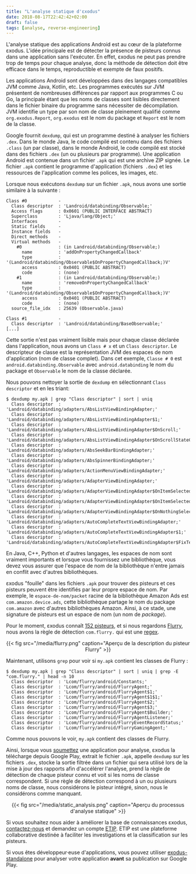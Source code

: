 ```yaml
---
title: "L'analyse statique d'εxodus"
date: 2018-08-17T22:42:42+02:00
draft: false
tags: [analyse, reverse-engineering]
---
```


L'analyse statique des applications Android est au cœur de la plateforme εxodus. L'idée principale est de détecter la présence de pisteurs connus dans une application sans l'exécuter. En effet, εxodus ne peut pas prendre trop de temps pour chaque analyse, donc la méthode de détection doit être efficace dans le temps, reproductible et exempte de faux positifs.

Les applications Android sont développées dans des langages compatibles JVM comme Java, Kotlin, etc. Les programmes exécutés sur JVM présentent de nombreuses différences par rapport aux programmes C ou Go, la principale étant que les noms de classes sont lisibles directement dans le fichier binaire du programme sans nécessiter de décompilation. JVM identifie un type par son nom de classe pleinement qualifié comme `org.exodus.Report`, `org.exodus` est le nom du package et `Report` est le nom de la classe.

Google fournit `dexdump`, qui est un programme destiné à analyser les fichiers `.dex`. Dans le monde Java, le code compilé est contenu dans des fichiers `.class` (un par classe), dans le monde Android, le code compilé est stocké dans des fichiers `.dex` (un ou plusieurs par programme). Une application Android est contenue dans un fichier `.apk` qui est une archive ZIP signée. Le fichier `.apk` contient le programme d'application (fichiers` .dex`) et les ressources de l'application comme les polices, les images, etc.

Lorsque nous exécutons `dexdump` sur un fichier `.apk`, nous avons une sortie similaire à la suivante :

```
Class #0            -
  Class descriptor  : 'Landroid/databinding/Observable;'
  Access flags      : 0x0601 (PUBLIC INTERFACE ABSTRACT)
  Superclass        : 'Ljava/lang/Object;'
  Interfaces        -
  Static fields     -
  Instance fields   -
  Direct methods    -
  Virtual methods   -
    #0              : (in Landroid/databinding/Observable;)
      name          : 'addOnPropertyChangedCallback'
      type          : '(Landroid/databinding/Observable$OnPropertyChangedCallback;)V'
      access        : 0x0401 (PUBLIC ABSTRACT)
      code          : (none)
    #1              : (in Landroid/databinding/Observable;)
      name          : 'removeOnPropertyChangedCallback'
      type          : '(Landroid/databinding/Observable$OnPropertyChangedCallback;)V'
      access        : 0x0401 (PUBLIC ABSTRACT)
      code          : (none)
  source_file_idx   : 25639 (Observable.java)

Class #1            -
  Class descriptor  : 'Landroid/databinding/BaseObservable;'
[...]
```

Cette sortie n'est pas vraiment lisible mais pour chaque classe déclarée dans l'application, nous avons un `Class # x` et un `Class descriptor`. Le descripteur de classe est la représentation JVM des espaces de nom d'application (nom de classe complet). Dans cet exemple, `Classe # 0` est `android.databinding.Observable` avec `android.databinding` le nom du package et `Observable` le nom de la classe déclarée.

Nous pouvons nettoyer la sortie de `dexdump` en sélectionnant `Class descriptor` et en les triant:

```
$ dexdump my.apk | grep "Class descriptor" | sort | uniq
  Class descriptor  : 'Landroid/databinding/adapters/AbsListViewBindingAdapter;'
  Class descriptor  : 'Landroid/databinding/adapters/AbsListViewBindingAdapter$1;'
  Class descriptor  : 'Landroid/databinding/adapters/AbsListViewBindingAdapter$OnScroll;'
  Class descriptor  : 'Landroid/databinding/adapters/AbsListViewBindingAdapter$OnScrollStateChanged;'
  Class descriptor  : 'Landroid/databinding/adapters/AbsSeekBarBindingAdapter;'
  Class descriptor  : 'Landroid/databinding/adapters/AbsSpinnerBindingAdapter;'
  Class descriptor  : 'Landroid/databinding/adapters/ActionMenuViewBindingAdapter;'
  Class descriptor  : 'Landroid/databinding/adapters/AdapterViewBindingAdapter;'
  Class descriptor  : 'Landroid/databinding/adapters/AdapterViewBindingAdapter$OnItemSelected;'
  Class descriptor  : 'Landroid/databinding/adapters/AdapterViewBindingAdapter$OnItemSelectedComponentListener;'
  Class descriptor  : 'Landroid/databinding/adapters/AdapterViewBindingAdapter$OnNothingSelected;'
  Class descriptor  : 'Landroid/databinding/adapters/AutoCompleteTextViewBindingAdapter;'
  Class descriptor  : 'Landroid/databinding/adapters/AutoCompleteTextViewBindingAdapter$1;'
  Class descriptor  : 'Landroid/databinding/adapters/AutoCompleteTextViewBindingAdapter$FixText;'
```

En Java, C++, Python et d'autres langages, les espaces de nom sont vraiment importants et lorsque vous fournissez une bibliothèque, vous devez vous assurer que l'espace de nom de la bibliothèque n'entre jamais en conflit avec d'autres bibliothèques.

εxodus "fouille" dans les fichiers `.apk` pour trouver des pisteurs et ces pisteurs peuvent être identifiés par leur propre espace de nom. Par exemple, le `espace-de-nom/packet` racine de la bibliothèque Amazon Ads est `com.amazon.device.ads`, cette bibliothèque partage le nom du package `com.amazon` avec d'autres bibliothèques Amazon. Ainsi, à ce stade, une signature de pisteurs est un espace de nom (un nom de _package_).

Pour le moment, εxodus connaît [152 pisteurs](https://reports.exodus-privacy.eu.org/trackers/), et si nous regardons [Flurry](https://reports.exodus-privacy.eu.org/trackers/25/), nous avons la règle de détection `com.flurry.` qui est une [regex](https://fr.wikipedia.org/wiki/Expression_r%C3%A9guli%C3%A8re).

<center>
{{< fig src="/media/flurry.png" caption="Aperçu de la description du pisteur Flurry" >}}
</center>

Maintenant, utilisons `grep` pour voir si `my.apk` contient les classes de Flurry :

```
$ dexdump my.apk | grep "Class descriptor" | sort | uniq | grep -E "com.flurry." | head -n 10
  Class descriptor  : 'Lcom/flurry/android/Constants;'
  Class descriptor  : 'Lcom/flurry/android/FlurryAgent;'
  Class descriptor  : 'Lcom/flurry/android/FlurryAgent$1;'
  Class descriptor  : 'Lcom/flurry/android/FlurryAgent$1$1;'
  Class descriptor  : 'Lcom/flurry/android/FlurryAgent$2;'
  Class descriptor  : 'Lcom/flurry/android/FlurryAgent$3;'
  Class descriptor  : 'Lcom/flurry/android/FlurryAgent$Builder;'
  Class descriptor  : 'Lcom/flurry/android/FlurryAgentListener;'
  Class descriptor  : 'Lcom/flurry/android/FlurryEventRecordStatus;'
  Class descriptor  : 'Lcom/flurry/android/FlurryGamingAgent;'
```

Comme nous pouvons le voir, `my.apk` contient des classes de Flurry.

Ainsi, lorsque vous [soumettez](https://reports.exodus-privacy.eu.org/analysis/submit/) une application pour analyse, εxodus la télécharge depuis Google Play, extrait le fichier `.apk`, appelle `dexdump` sur les fichiers `.dex`, stocke la sortie filtrée dans un fichier qui sera utilisé lors de la mise à jour des rapports afin d'accélérer l'analyse, prend la règle de détection de chaque pisteur connu et voit si les noms de classe correspondent. Si une règle de détection correspond à un ou plusieurs noms de classe, nous considérons le pisteur intégré, sinon, nous le considérons comme manquant.

<center>
{{< fig src="/media/static_analysis.png" caption="Aperçu du processus d'analyse statique" >}}
</center>

Si vous souhaitez nous aider à améliorer la base de connaissances εxodus, [contactez-nous](/fr/page/who/) et demandez un compte [ETIP](http://etip.exodus-privacy.eu.org/). ETIP est une plateforme collaborative destinée à faciliter les investigations et la classification sur les pisteurs.

Si vous êtes développeur·euse d'applications, vous pouvez utiliser [exodus-standalone](https://github.com/Exodus-Privacy/exodus-standalone) pour analyser votre application **avant** sa publication sur Google Play.
